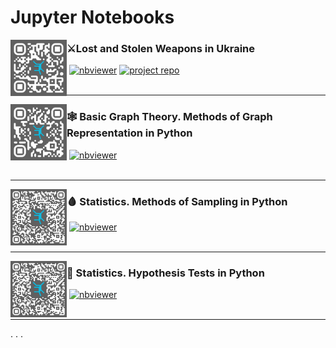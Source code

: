 # **Jupyter Notebooks**

<img align="left" width="90" src="mia-ua-weapons/mia-ua-weapons-notebook-qr.png"/>

### ⚔️Lost and Stolen Weapons in Ukraine

&nbsp;[![nbviewer](https://img.shields.io/badge/nbviewer-IDA_notebook-e87133)](http://bit.ly/3XXuxQr)
[![project repo](https://img.shields.io/badge/github-project_repository-F6F6F6)](https://github.com/cyterat/mia-ua-weapons)
<br></br>
***
<img align="left" width="90" src="graphs/graphs-notebook-qr.png"/>

### 🕸️ Basic Graph Theory. Methods of Graph Representation in Python

&nbsp;[![nbviewer](https://img.shields.io/badge/nbviewer-graphs-e87133)](https://nbviewer.org/github/cyterat/notebooks/blob/6aa737656132a92c7fb5a32f86eadd4bb15efb55/graphs/graphs.ipynb)
<br></br>
***
<img align="left" width="90" src="statistics/sampling-notebook-qr.png"/>

### 🩸 Statistics. Methods of Sampling in Python

&nbsp;[![nbviewer](https://img.shields.io/badge/nbviewer-sampling-e87133)](https://nbviewer.org/github/cyterat/notebooks/blob/main/statistics/sampling.ipynb)
<br></br>
***
<img align="left" width="90" src="statistics/sampling-notebook-qr.png"/>

### 💊 Statistics. Hypothesis Tests in Python

&nbsp;[![nbviewer](https://img.shields.io/badge/nbviewer-hypothesis_tests-e87133)](https://nbviewer.org/github/cyterat/notebooks/blob/main/statistics/hypothesis-tests.ipynb)
<br></br>
***
. . .
